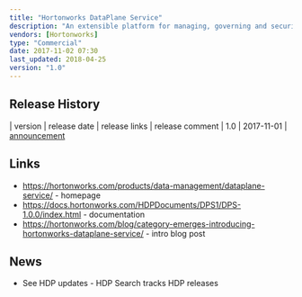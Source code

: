 ```yaml
---
title: "Hortonworks DataPlane Service"
description: "An extensible platform for managing, governing and securing data, with capabilities delivered through plugable services.  Includes three core capabiliies - the Data Services Catalog (allows plugable services to be registered and managed), Security Control (manages role based access control to information within the platform and integration with LDAP for users and groups), and Data Source Integration (allows registration of data sources, with support currently limited to Ambari managed Hadoop clusters).  Currently supports two services - Data Lifecycle Manager (DLM) (a production ready service for replicating data between clusters, with initial support for Hive tables and HDFS snapshottable directories, but with future plans to support point in time backup and restore and automatic tiering of data) and Data Steward Services (DSS) (a technical preview service for creating data asset collections and for viewing information on data assets, including poperties, tags, schemas, lineage, security, access audit events and statistics, with statistics provided via a background data profiler, and with supported data assets currently limited to Hive tables).  Future services referenced include Cloudbreak, Data Analytics Studio (execute, track and optimize queries for Apache Hive) and IBM DSX.  Stated plan is for this to be a cloud service, however this is not currently generally available, and the documentation currently details installation steps for a local machine.  Has dependancies on Atlas (for Hive metadata), Ranger (for access audit logs) and Spark (for data profile computation).  First released in November 2017."
vendors: [Hortonworks]
type: "Commercial"
date: 2017-11-02 07:30
last_updated: 2018-04-25
version: "1.0"
---
```

## Release History

| version | release date | release links | release comment
| 1.0 | 2017-11-01 | [announcement](https://hortonworks.com/blog/hdp-2-6-3-dataplane-service/)

## Links

* <https://hortonworks.com/products/data-management/dataplane-service/> - homepage
* <https://docs.hortonworks.com/HDPDocuments/DPS1/DPS-1.0.0/index.html> - documentation
* <https://hortonworks.com/blog/category-emerges-introducing-hortonworks-dataplane-service/> - intro blog post

## News

* See HDP updates - HDP Search tracks HDP releases